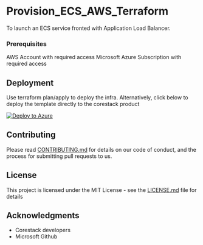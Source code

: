 
# Provision_ECS_AWS_Terraform

 To launch an ECS service fronted with Application Load Balancer.

### Prerequisites

AWS Account with required access
Microsoft Azure Subscription with required access

## Deployment

Use terraform plan/apply to deploy the infra. Alternatively, click below to deploy the template directly to the corestack product 

[![Deploy to Azure](https://docs.corestack.io/wp-content/uploads/2019/09/deploy-to-corestack.svg)](http://qa.corestack.io/heatstack/templates?repositories=github&external_redirect=true&name=Provision_ECS_AWS_Terraform&url=https://raw.githubusercontent.com/corestacklabs/Templates/master/terraform/Provision_ECS_AWS_Terraform/Provision_ECS_AWS_Terraform.tf&engine=terraform&type[0]=Cloud&classification[0]=Provisioning&services[0]=AWS&services[1]=Azure&scope=tenant#/mytemplates)

## Contributing

Please read [CONTRIBUTING.md](https://gist.github.com/karthick-kk/30e4fd3f279492b4f040d5cd569d21d0) for details on our code of conduct, and the process for submitting pull requests to us.

## License

This project is licensed under the MIT License - see the [LICENSE.md](LICENSE.md) file for details

## Acknowledgments

* Corestack developers
* Microsoft Github

